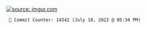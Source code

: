 <a href="https://imgur.com/lCVvgdK"><img src="https://i.imgur.com/lCVvgdK.jpg" title="source: imgur.com" /></a>

```
 📮 Commit Counter: 14342 (July 18, 2022 @ 05:34 PM)
```